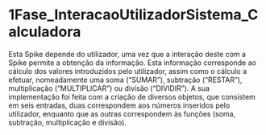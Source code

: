 # 1Fase_InteracaoUtilizadorSistema_Calculadora

Esta Spike depende do utilizador, uma vez que a interação deste com a Spike permite a obtenção da informação.
Esta informação corresponde ao cálculo dos valores introduzidos pelo utilizador, assim como o cálculo a efetuar, 
nomeadamente uma soma (“SUMAR”), subtração (“RESTAR”), multiplicação (“MULTIPLICAR”) ou divisão (“DIVIDIR”).
A sua implementação foi feita com a criação de diversos objetos, que consistem em seis entradas, duas 
correspondem aos números inseridos pelo utilizador, enquanto que as outras correspondem às funções
(soma, subtração, multiplicação e divisão). 
